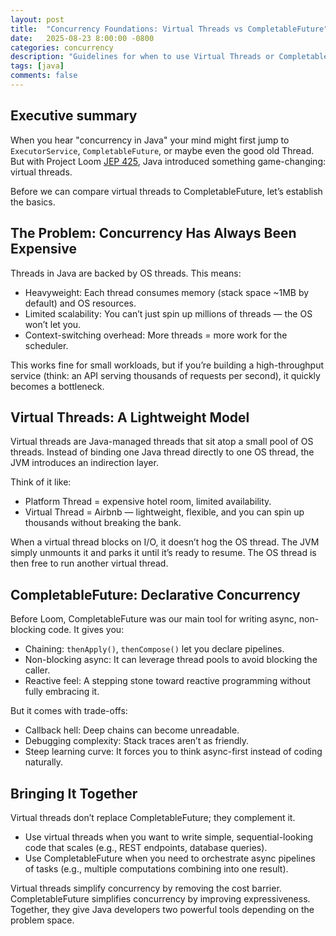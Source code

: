 ```yaml
---
layout: post
title:  "Concurrency Foundations: Virtual Threads vs CompletableFuture"
date:   2025-08-23 8:00:00 -0800
categories: concurrency
description: "Guidelines for when to use Virtual Threads or CompletableFuture in your applications"
tags: [java]
comments: false
---
```


## Executive summary

When you hear "concurrency in Java" your mind might first jump to `ExecutorService`, `CompletableFuture`, or maybe even the good old Thread. But with Project Loom [JEP 425](https://openjdk.org/jeps/425), Java introduced something game-changing: virtual threads.

Before we can compare virtual threads to CompletableFuture, let’s establish the basics.

## The Problem: Concurrency Has Always Been Expensive

Threads in Java are backed by OS threads. This means:

* Heavyweight: Each thread consumes memory (stack space ~1MB by default) and OS resources.
* Limited scalability: You can’t just spin up millions of threads — the OS won’t let you.
* Context-switching overhead: More threads = more work for the scheduler.

This works fine for small workloads, but if you’re building a high-throughput service (think: an API serving thousands of requests per second), it quickly becomes a bottleneck.

## Virtual Threads: A Lightweight Model

Virtual threads are Java-managed threads that sit atop a small pool of OS threads. Instead of binding one Java thread directly to one OS thread, the JVM introduces an indirection layer.

Think of it like:

* Platform Thread = expensive hotel room, limited availability.
* Virtual Thread = Airbnb — lightweight, flexible, and you can spin up thousands without breaking the bank.

When a virtual thread blocks on I/O, it doesn’t hog the OS thread. The JVM simply unmounts it and parks it until it’s ready to resume. The OS thread is then free to run another virtual thread.

## CompletableFuture: Declarative Concurrency

Before Loom, CompletableFuture was our main tool for writing async, non-blocking code. It gives you:

* Chaining: `thenApply()`, `thenCompose()` let you declare pipelines.
* Non-blocking async: It can leverage thread pools to avoid blocking the caller.
* Reactive feel: A stepping stone toward reactive programming without fully embracing it.

But it comes with trade-offs:

* Callback hell: Deep chains can become unreadable.
* Debugging complexity: Stack traces aren’t as friendly.
* Steep learning curve: It forces you to think async-first instead of coding naturally.

## Bringing It Together

Virtual threads don’t replace CompletableFuture; they complement it.

* Use virtual threads when you want to write simple, sequential-looking code that scales (e.g., REST endpoints, database queries).
* Use CompletableFuture when you need to orchestrate async pipelines of tasks (e.g., multiple computations combining into one result).

Virtual threads simplify concurrency by removing the cost barrier. CompletableFuture simplifies concurrency by improving expressiveness. Together, they give Java developers two powerful tools depending on the problem space.